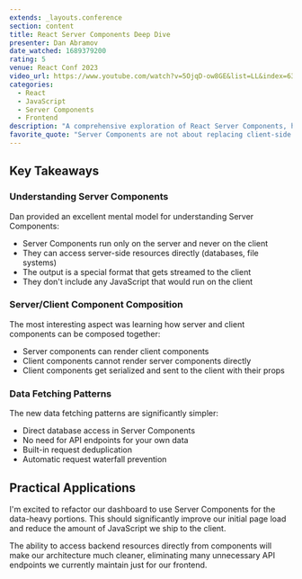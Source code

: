 ```yaml
---
extends: _layouts.conference
section: content
title: React Server Components Deep Dive
presenter: Dan Abramov
date_watched: 1689379200
rating: 5
venue: React Conf 2023
video_url: https://www.youtube.com/watch?v=5OjqD-ow8GE&list=LL&index=63&t=21s
categories:
  - React
  - JavaScript
  - Server Components
  - Frontend
description: "A comprehensive exploration of React Server Components, how they work, and how they fit into the React ecosystem."
favorite_quote: "Server Components are not about replacing client-side React, but about giving you the right tool for the right job."
---
```


## Key Takeaways

### Understanding Server Components

Dan provided an excellent mental model for understanding Server Components:

- Server Components run only on the server and never on the client
- They can access server-side resources directly (databases, file systems)
- The output is a special format that gets streamed to the client
- They don't include any JavaScript that would run on the client

### Server/Client Component Composition

The most interesting aspect was learning how server and client components can be composed together:

- Server components can render client components
- Client components cannot render server components directly
- Client components get serialized and sent to the client with their props

### Data Fetching Patterns

The new data fetching patterns are significantly simpler:

- Direct database access in Server Components
- No need for API endpoints for your own data
- Built-in request deduplication
- Automatic request waterfall prevention

## Practical Applications

I'm excited to refactor our dashboard to use Server Components for the data-heavy portions. This should significantly
improve our initial page load and reduce the amount of JavaScript we ship to the client.

The ability to access backend resources directly from components will make our architecture much cleaner, eliminating
many unnecessary API endpoints we currently maintain just for our frontend. 